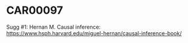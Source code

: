 # CAR00097

Sugg #1: Hernan M. Causal inference: https://www.hsph.harvard.edu/miguel-hernan/causal-inference-book/

